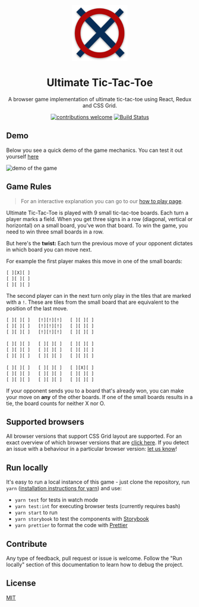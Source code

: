 
<p align="center">
  <img src="https://github.com/maracuja-juice/ultimate-tic-tac-react/blob/master/public/android-chrome-192x192.png"
width="150" alt="tic tac toe logo" />
</p>
<h1 align="center">Ultimate Tic-Tac-Toe</h1>


<div align="center">

A browser game implementation of ultimate tic-tac-toe using React, Redux and CSS Grid.

[![contributions welcome](https://img.shields.io/badge/contributions-welcome-brightgreen.svg?style=flat)](https://github.com/ultimate-ttt/ultimate-ttt/issues)
[![Build Status](https://github.com/ultimate-ttt/ultimate-ttt/actions/workflows/main.yml/badge.svg?branch=master)](https://github.com/ultimate-ttt/ultimate-ttt/actions/workflows/main.yml)

</div>

## Demo

Below you see a quick demo of the game mechanics.
You can test it out yourself [here](https://playtictactoe.xyz/)

<img src="https://user-images.githubusercontent.com/16801528/38771159-2815f1ec-401e-11e8-8edb-157b58403761.gif" alt="demo of the game" width="500">

## Game Rules

> For an interactive explanation you can go to our [how to play page](https://playtictactoe.xyz/how-to-play).

Ultimate Tic-Tac-Toe is played with 9 small tic-tac-toe boards.
Each turn a player marks a field. When you get three signs in a row (diagonal, vertical or horizontal) on a small board, you’ve won that board.
To win the game, you need to win three small boards in a row.

But here's the **twist:**
Each turn the previous move of your opponent dictates in which board you can move next.

For example the first player makes this move in one of the small boards:
```
[ ][X][ ]
[ ][ ][ ]
[ ][ ][ ]
```
The second player can in the next turn only play in the tiles that are marked with a `!`. These are tiles from the small board that are equivalent to the position of the last move.
```
[ ][ ][ ]   [!][!][!]   [ ][ ][ ]
[ ][ ][ ]   [!][!][!]   [ ][ ][ ]
[ ][ ][ ]   [!][!][!]   [ ][ ][ ]

[ ][ ][ ]   [ ][ ][ ]   [ ][ ][ ]
[ ][ ][ ]   [ ][ ][ ]   [ ][ ][ ]
[ ][ ][ ]   [ ][ ][ ]   [ ][ ][ ]

[ ][ ][ ]   [ ][ ][ ]   [ ][X][ ]
[ ][ ][ ]   [ ][ ][ ]   [ ][ ][ ]
[ ][ ][ ]   [ ][ ][ ]   [ ][ ][ ]
```

If your opponent sends you to a board that's already won, you can make your move on **any** of the other boards.
If one of the small boards results in a tie, the board counts for neither X nor O.

## Supported browsers
All browser versions that support CSS Grid layout are supported. For an exact overview of which browser versions that are [click here](https://caniuse.com/#feat=css-grid). If you detect an issue with a behaviour in a particular browser version: [let us know](https://github.com/ultimate-ttt/ultimate-ttt/issues/new?template=bug_report.md)!

## Run locally
It's easy to run a local instance of this game - just clone the repository, run `yarn` ([installation instructions for yarn](https://yarnpkg.com/en/docs/install)) and use:

- `yarn test` for tests in watch mode
- `yarn test:int` for executing browser tests (currently requires bash)
- `yarn start` to run
- `yarn storybook` to test the components with [Storybook](https://github.com/storybooks/storybook)
- `yarn prettier` to format the code with [Prettier](https://github.com/prettier/prettier)

## Contribute

Any type of feedback, pull request or issue is welcome. Follow the "Run locally" section of this documentation to learn how to debug the project.

## License
[MIT](https://tldrlegal.com/license/mit-license)
